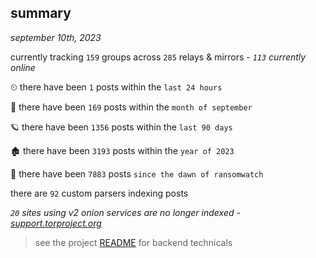 
## summary
_september 10th, 2023_

currently tracking `159` groups across `285` relays & mirrors - _`113` currently online_

⏲ there have been `1` posts within the `last 24 hours`

🦈 there have been `169` posts within the `month of september`

🪐 there have been `1356` posts within the `last 90 days`

🏚 there have been `3193` posts within the `year of 2023`

🦕 there have been `7883` posts `since the dawn of ransomwatch`

there are `92` custom parsers indexing posts

_`20` sites using v2 onion services are no longer indexed - [support.torproject.org](https://support.torproject.org/onionservices/v2-deprecation/)_

> see the project [README](https://github.com/joshhighet/ransomwatch#ransomwatch--) for backend technicals
